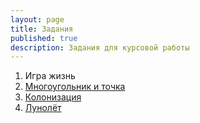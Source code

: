 ```yaml
---
layout: page
title: Задания
published: true
description: Задания для курсовой работы
---
```


1. Игра жизнь
1. [Многоугольник и точка](point_polygon)
1. [Колонизация](colonization)
1. [Лунолёт](lunolet)
 
